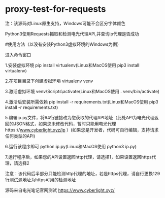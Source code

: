 # proxy-test-for-requests
注：该源码对Linux原生支持，Windows可能不会区分字体颜色

Python3使用Requests抓取和检测电光代理API,并查询ip代理是否成功

#使用方法（以没有安装Python3虚拟环境的Windows为例）

进入命令窗口

1.安装虚拟环境  pip install virtualenv(Linux和MacOS使用 pip3 install virtualenv)

2.在项目目录下创建虚拟环境 virtualenv venv

3.激活虚拟环境 venv\Scripts\activate(Linux和MacOS使用 . venv/bin/activate)

4.激活后安装所需依赖 pip install -r requirements.txt(Linux和MacOS使用 pip3 install -r requirements.txt)

5.编辑ip.py文件，将64行链接改为您获取的代理API地址（此处API为电光代理返回的JSON格式，如果您未修改代码，暂时只能用电光代理https://www.cyberlight.xyz/ip ）(如果您是开发者，代码可自行编辑，支持请求任何类型的API)

6.运行该程序即可 python ip.py(Linux和MacOS使用 python3 ip.py)

7.运行程序后，如果您的API设置返回http代理，请选择1，如果设置返回https代理，请选择2


注意：该代码后半部分只能检测http代理的地址，若是https代理，请自行更换129行测试源地址为https可用的检测地址


源码来自电光笔记官网测试 https://www.cyberlight.xyz/
